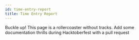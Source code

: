```yaml
---
id: time-entry-report
title: Time Entry Report
---
```

 
Buckle up! This page is a rollercoaster without tracks. Add some documentation thrills during Hacktoberfest with a pull request